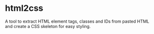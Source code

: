 # html2css
A tool to extract HTML element tags, classes and IDs from pasted HTML and create a CSS skeleton for easy styling.
